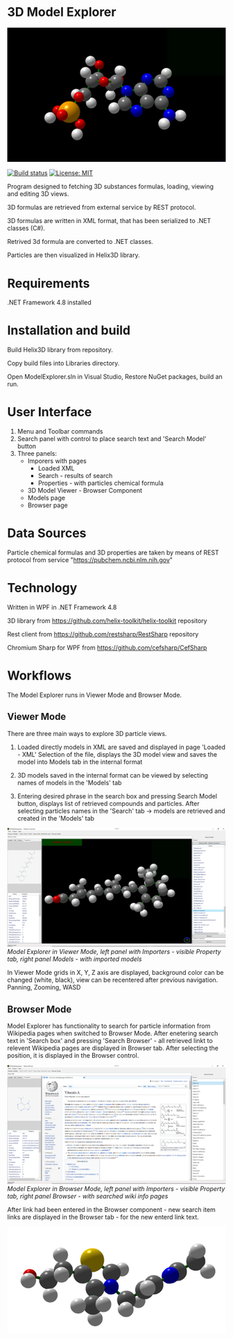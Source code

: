 # 3D Model Explorer

![Main Application Logo](./Resources/3DModelExplorer-logo.png)


[![Build status](https://ci.appveyor.com/api/projects/status/q6ym9afty1nqm1qg?svg=true)](https://ci.appveyor.com/project/VE-2016/3dmodelexplorer)
[![License: MIT](https://img.shields.io/badge/License-MIT-yellow.svg)](https://opensource.org/licenses/MIT)

Program designed to fetching 3D substances formulas, loading, viewing and editing 3D views.

3D formulas are retrieved from external service by REST protocol.

3D formulas are written in XML format, that has been serialized to .NET classes (C#).

Retrived 3d formula are converted to .NET classes.

Particles are then visualized in Helix3D library.

# Requirements

.NET Framework 4.8 installed

# Installation and build

Build Helix3D library from repository.

Copy build files into Libraries directory.

Open ModelExplorer.sln in Visual Studio, Restore NuGet packages, build an run.

# User Interface

1. Menu and Toolbar commands
2. Search panel with control to place search text and 'Search Model' button
3. Three panels:
   * Imporers with pages
     * Loaded XML
     * Search - results of search 
     * Properties - with particles chemical formula
   * 3D Model Viewer - Browser Component
   * Models page
   * Browser page
   
# Data Sources

Particle chemical formulas and 3D properties are taken by means of REST protocol from service "https://pubchem.ncbi.nlm.nih.gov"

# Technology

Written in WPF in .NET Framework 4.8

3D library from https://github.com/helix-toolkit/helix-toolkit repository

Rest client from https://github.com/restsharp/RestSharp repository

Chromium Sharp for WPF from https://github.com/cefsharp/CefSharp

# Workflows
The Model Explorer runs in Viewer Mode and Browser Mode.

## Viewer Mode

There are three main ways to explore 3D particle views.

1. Loaded directly models in XML are saved and displayed in page 'Loaded - XML'
Selection of the file, displays the 3D model view and saves the model into Models tab in the internal format

2. 3D models saved in the internal format can be viewed by selecting names of models in the 'Models' tab

3. Entering desired phrase in the search box and pressing Search Model button, displays list of retrieved compounds and particles. 
After selecting particles names in the 'Search' tab -> models are retrieved and created in the 'Models' tab

![Main Application ViewerMode](./Resources/3DModelExplorer.png)*Model Explorer in Viewer Mode, left panel with Importers - visible Property tab, right panel Models - with imported models*

In Viewer Mode grids in X, Y, Z axis are displayed, background color can be changed (white, black), view can be recentered after previous navigation. Panning, Zooming, WASD

## Browser Mode

Model Explorer has functionality to search for particle information from Wikipedia pages when switched to Browser Mode. After enetering search text in 'Search box' and pressing 'Search Browser' - all retrieved linkt to relevent Wikipedia pages are displayed in Browser tab. After selecting the position, it is displayed in the Browser control.

![Main Application BrowserMode](./Resources/BrowserMode.png)*Model Explorer in Browser Mode, left panel with Importers - visible Property tab, right panel Browser - with searched wiki info pages*

After link had been entered in the Browser component - new search item links are displayed in the Browser tab - for the new enterd link text.

![Main Application Logo](./Resources/3DModelExplorer-logo2.png)




